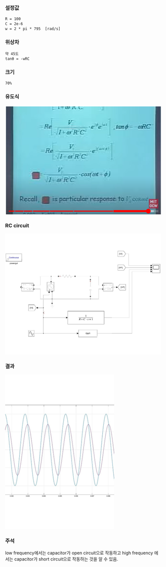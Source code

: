 ### 설정값
    R = 100
    C = 2e-6
    w = 2 * pi * 795  [rad/s]

### 위상차 
    약 45도
    tanθ = -wRC 
### 크기 
    70%

### 유도식
![RC_Current15](./image/RC_Current15.png)

### RC circuit
![lowpassfilter_1](./image/lowpassfilter_1.jpg)
### 결과 
<img src = "./image/lowpassfilter_2.jpg" width="70%" height="70%">

### 주석
low frequency에서는 capacitor가 open circuit으로 작동하고 high frequency 에서는 capacitor가 short circuit으로 작동하는 것을 알 수 있음.